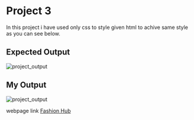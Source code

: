 # Project 3

In this project i have used only css to style given html to achive same style as you can see below.


## Expected Output

![project_output](https://res.cloudinary.com/dmf67qjzk/image/upload/v1670141888/FSJS2.0/Projects%28HTML_CSS%29/output_proj_3_diatmo.png)

## My Output

![project_output](https://res.cloudinary.com/dmf67qjzk/image/upload/v1670143105/FSJS2.0/Projects%28HTML_CSS%29/my_output_proj_3_jp9tzq.png)


webpage link [Fashion Hub](https://stately-puffpuff-0945f7.netlify.app/)